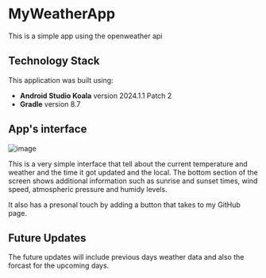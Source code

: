 ﻿# MyWeatherApp
This is a simple app using the openweather api

## Technology Stack
This application was built using:
- **Android Studio Koala** version 2024.1.1 Patch 2
- **Gradle** version 8.7

## App's interface
![image](https://github.com/user-attachments/assets/f3ab2145-f3e7-4004-9451-43ab38492ca7)

This is a very simple interface that tell about the current temperature and weather and the time it got updated and the local.
The bottom section of the screen shows additional information such as sunrise and sunset times, wind speed, atmospheric pressure and humidy levels.

It also has a presonal touch by adding a button that takes to my GitHub page.


## Future Updates
The future updates will include previous days weather data and also the forcast for the upcoming days.
